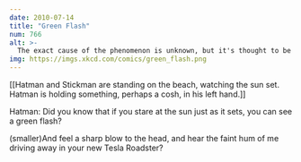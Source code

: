 ```yaml
---
date: 2010-07-14
title: "Green Flash"
num: 766
alt: >-
  The exact cause of the phenomenon is unknown, but it's thought to be linked to atmospheric refraction and you getting a really cool car.
img: https://imgs.xkcd.com/comics/green_flash.png
---
```

[[Hatman and Stickman are standing on the beach, watching the sun set. Hatman is holding something, perhaps a cosh, in his left hand.]]

Hatman: Did you know that if you stare at the sun just as it sets, you can see a green flash? 

(smaller)And feel a sharp blow to the head, and hear the faint hum of me driving away in your new Tesla Roadster?

